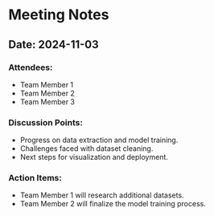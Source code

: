 # Meeting Notes

## Date: 2024-11-03
### Attendees:
- Team Member 1
- Team Member 2
- Team Member 3

### Discussion Points:
- Progress on data extraction and model training.
- Challenges faced with dataset cleaning.
- Next steps for visualization and deployment.

### Action Items:
- Team Member 1 will research additional datasets.
- Team Member 2 will finalize the model training process.